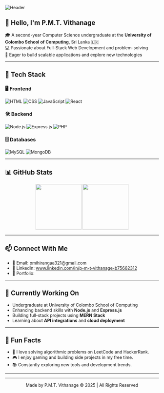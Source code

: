 <!-- Profile Banner -->
![Header](https://capsule-render.vercel.app/api?type=waving&color=0:43e97b,100:38f9d7&height=250&section=header&text=P.M.T.%20Vithanage&fontSize=50&fontColor=ffffff&animation=fadeIn)

## 👋 Hello, I'm P.M.T. Vithanage

🎓 A second-year Computer Science undergraduate at the **University of Colombo School of Computing**, Sri Lanka 🇱🇰  
💻 Passionate about Full-Stack Web Development and problem-solving  
🚀 Eager to build scalable applications and explore new technologies  

---

## 🧠 Tech Stack

### 🖥️ Frontend
![HTML](https://img.shields.io/badge/HTML5-E34F26?style=flat&logo=html5&logoColor=white)
![CSS](https://img.shields.io/badge/CSS3-1572B6?style=flat&logo=css3&logoColor=white)
![JavaScript](https://img.shields.io/badge/JavaScript-F7DF1E?style=flat&logo=javascript&logoColor=black)
![React](https://img.shields.io/badge/React-20232A?style=flat&logo=react&logoColor=61DAFB)

### 🛠️ Backend
![Node.js](https://img.shields.io/badge/Node.js-339933?style=flat&logo=node.js&logoColor=white)
![Express.js](https://img.shields.io/badge/Express.js-000000?style=flat&logo=express&logoColor=white)
![PHP](https://img.shields.io/badge/PHP-777BB4?style=flat&logo=php&logoColor=white)

### 🗄️ Databases
![MySQL](https://img.shields.io/badge/MySQL-4479A1?style=flat&logo=mysql&logoColor=white)
![MongoDB](https://img.shields.io/badge/MongoDB-4EA94B?style=flat&logo=mongodb&logoColor=white)

---

## 📊 GitHub Stats

<p align="center">
  <img src="https://github-readme-stats.vercel.app/api?username=pmtvithanage&show_icons=true&theme=tokyonight" height="150px"/>
  <img src="https://github-readme-stats.vercel.app/api/top-langs/?username=pmtvithanage&layout=compact&theme=tokyonight" height="150px"/>
</p>

---

## 📫 Connect With Me

- 📧 Email: pmihirangaa321@gmail.com
- 💼 LinkedIn: www.linkedin.com/in/p-m-t-vithanage-b75662312
- 🧪 Portfolio: 

---

## 🚀 Currently Working On

- Undergraduate at University of Colombo School of Computing
- Enhancing backend skills with **Node.js** and **Express.js**
- Building full-stack projects using **MERN Stack**
- Learning about **API integrations** and **cloud deployment**

---

## 🧩 Fun Facts

- 🧩 I love solving algorithmic problems on LeetCode and HackerRank.
- 🎮 I enjoy gaming and building side projects in my free time.
- 📚 Constantly exploring new tools and development trends.

---

<!-- Footer -->
---

<p align="center">
  Made by P.M.T. Vithanage  
  © 2025 | All Rights Reserved
</p>
